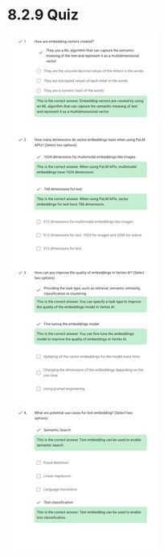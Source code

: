 # 8.2.9 Quiz

![gh](https://raw.githubusercontent.com/SeanChenR/img_gif/main/myimage/1743588661000ijx6mm.png)
